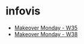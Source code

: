 # infovis
* [Makeover Monday - W35](https://public.tableau.com/profile/pedro3627#!/vizhome/Book2_15988812196330/Dashboard1?publish=yes)
* [Makeover Monday - W38](https://public.tableau.com/profile/pedro3627#!/vizhome/W38_16012202802780/Dashboard1)
